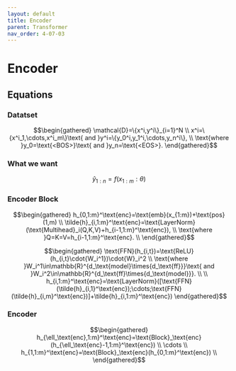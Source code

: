 ```yaml
---
layout: default
title: Encoder
parent: Transformer
nav_order: 4-07-03
---
```


# Encoder

## Equations

### Datatset

$$\begin{gathered}
\mathcal{D}=\{x^i,y^i\}_{i=1}^N \\
x^i=\{x^i_1,\cdots,x^i_m\}\text{ and }y^i=\{y_0^i,y_1^i,\cdots,y_n^i\}, \\
\text{where }y_0=\text{<BOS>}\text{ and }y_n=\text{<EOS>}.
\end{gathered}$$

### What we want

$$\hat{y}_{1:n}=f(x_{1:m}:\theta)$$

### Encoder Block

$$\begin{gathered}
h_{0,1:m}^\text{enc}=\text{emb}(x_{1:m})+\text{pos}(1,m) \\
\tilde{h}_{i,1:m}^\text{enc}=\text{LayerNorm}(\text{Multihead}_i(Q,K,V)+h_{i-1,1:m}^\text{enc}), \\
\text{where }Q=K=V=h_{i-1,1:m}^\text{enc}. \\
\end{gathered}$$

$$\begin{gathered}
\text{FFN}(h_{i,t})=\text{ReLU}(h_{i,t}\cdot{W_i^1})\cdot{W}_i^2 \\
\text{where }W_i^1\in\mathbb{R}^{d_\text{model}\times{d_\text{ff}}}\text{ and }W_i^2\in\mathbb{R}^{d_\text{ff}\times{d_\text{model}}}. \\
\\
h_{i,1:m}^\text{enc}=\text{LayerNorm}([\text{FFN}(\tilde{h}_{i,1}^\text{enc});\cdots;\text{FFN}(\tilde{h}_{i,m}^\text{enc})]+\tilde{h}_{i,1:m}^\text{enc})
\end{gathered}$$

### Encoder

$$\begin{gathered}
h_{\ell_\text{enc},1:m}^\text{enc}=\text{Block}_\text{enc}(h_{\ell_\text{enc}-1,1:m}^\text{enc}) \\
\cdots \\
h_{1,1:m}^\text{enc}=\text{Block}_\text{enc}(h_{0,1:m}^\text{enc}) \\
\end{gathered}$$
